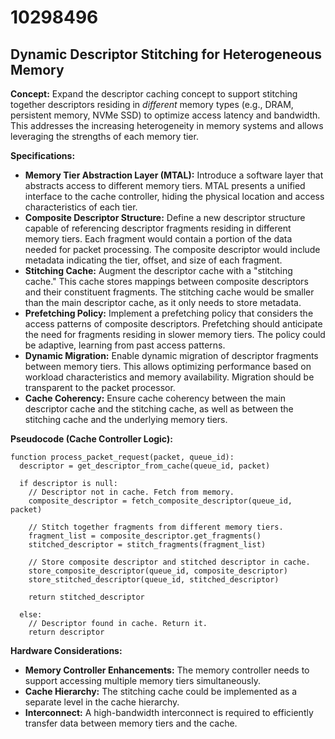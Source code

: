 # 10298496

## Dynamic Descriptor Stitching for Heterogeneous Memory

**Concept:** Expand the descriptor caching concept to support stitching together descriptors residing in *different* memory types (e.g., DRAM, persistent memory, NVMe SSD) to optimize access latency and bandwidth. This addresses the increasing heterogeneity in memory systems and allows leveraging the strengths of each memory tier.

**Specifications:**

*   **Memory Tier Abstraction Layer (MTAL):** Introduce a software layer that abstracts access to different memory tiers. MTAL presents a unified interface to the cache controller, hiding the physical location and access characteristics of each tier.
*   **Composite Descriptor Structure:** Define a new descriptor structure capable of referencing descriptor fragments residing in different memory tiers. Each fragment would contain a portion of the data needed for packet processing. The composite descriptor would include metadata indicating the tier, offset, and size of each fragment.
*   **Stitching Cache:** Augment the descriptor cache with a "stitching cache." This cache stores mappings between composite descriptors and their constituent fragments.  The stitching cache would be smaller than the main descriptor cache, as it only needs to store metadata.
*   **Prefetching Policy:** Implement a prefetching policy that considers the access patterns of composite descriptors. Prefetching should anticipate the need for fragments residing in slower memory tiers. The policy could be adaptive, learning from past access patterns.
*   **Dynamic Migration:** Enable dynamic migration of descriptor fragments between memory tiers. This allows optimizing performance based on workload characteristics and memory availability. Migration should be transparent to the packet processor.
*   **Cache Coherency:** Ensure cache coherency between the main descriptor cache and the stitching cache, as well as between the stitching cache and the underlying memory tiers.

**Pseudocode (Cache Controller Logic):**

```
function process_packet_request(packet, queue_id):
  descriptor = get_descriptor_from_cache(queue_id, packet)

  if descriptor is null:
    // Descriptor not in cache. Fetch from memory.
    composite_descriptor = fetch_composite_descriptor(queue_id, packet)

    // Stitch together fragments from different memory tiers.
    fragment_list = composite_descriptor.get_fragments()
    stitched_descriptor = stitch_fragments(fragment_list)
    
    // Store composite descriptor and stitched descriptor in cache.
    store_composite_descriptor(queue_id, composite_descriptor)
    store_stitched_descriptor(queue_id, stitched_descriptor)

    return stitched_descriptor

  else:
    // Descriptor found in cache. Return it.
    return descriptor
```

**Hardware Considerations:**

*   **Memory Controller Enhancements:** The memory controller needs to support accessing multiple memory tiers simultaneously.
*   **Cache Hierarchy:**  The stitching cache could be implemented as a separate level in the cache hierarchy.
*   **Interconnect:**  A high-bandwidth interconnect is required to efficiently transfer data between memory tiers and the cache.